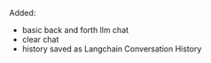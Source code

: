 Added:
- basic back and forth llm chat
- clear chat
- history saved as Langchain Conversation History 
